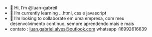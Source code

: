 - 👋 Hi, I’m @luan-gabreil
- 🌱 I’m currently learning ...html, css e javascript
- 💞️ I’m looking to collaborate em uma empresa, com meu desenvolvimento continuo, sempre aprendendo mais e mais
- contato : luan.gabriel.alves@outlook.com   whatsapp :16992616639
<!---
luan-gabriel/luan-gabriel is a ✨ special ✨ repository because its `README.md` (this file) appears on your GitHub profile.
You can click the Preview link to take a look at your changes.
--->
